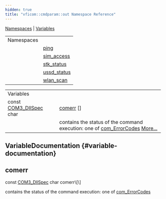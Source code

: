 ```yaml
---
hidden: true
title: "vficom::cmdparam::out Namespace Reference"
---
```


[Namespaces](#namespaces) \| [Variables](#var-members)

|  |  |
|----|----|
| Namespaces |  |
|   | <a href="namespacevficom_1_1cmdparam_1_1out_1_1ping.md">ping</a> |
|   | <a href="namespacevficom_1_1cmdparam_1_1out_1_1sim__access.md">sim_access</a> |
|   | <a href="namespacevficom_1_1cmdparam_1_1out_1_1stk__status.md">stk_status</a> |
|   | <a href="namespacevficom_1_1cmdparam_1_1out_1_1ussd__status.md">ussd_status</a> |
|   | <a href="namespacevficom_1_1cmdparam_1_1out_1_1wlan__scan.md">wlan_scan</a> |

|  |  |
|----|----|
| Variables |  |
| const <a href="libcom3_8h.md#af8173355d81a442e8fec1ebd507e3a36">COM3_DllSpec</a> char  | [comerr](#a2d25468a9609684dc26c6ef8afea754d) \[\] |
|   | contains the status of the command execution: one of <a href="libcom_8h.md#a332bd39910a20de262a2321a456e4a58">com_ErrorCodes</a> [More\...](#a2d25468a9609684dc26c6ef8afea754d)<br/> |

## VariableDocumentation {#variable-documentation}

## comerr <a href="#a2d25468a9609684dc26c6ef8afea754d" id="a2d25468a9609684dc26c6ef8afea754d"></a>

<p>const <a href="libcom3_8h.md#af8173355d81a442e8fec1ebd507e3a36">COM3_DllSpec</a> char comerr\[\]</p>

contains the status of the command execution: one of <a href="libcom_8h.md#a332bd39910a20de262a2321a456e4a58">com_ErrorCodes</a>
